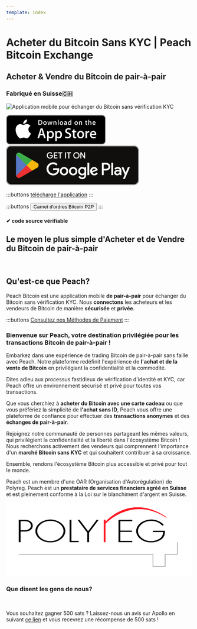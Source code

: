 ```yaml
---
template: index
---
```


<!--[teaser]-->

# Acheter du Bitcoin Sans KYC | Peach Bitcoin Exchange

## Acheter & Vendre du Bitcoin <span>de pair-à-pair</span>

### Fabriqué en Suisse🇨🇭

<div class="inner-wrap">

![Application mobile pour échanger du Bitcoin sans vérification KYC](/img/phones.png)

<div>
  <div class="md:flex items-end">
    <a href="https://testflight.apple.com/join/wfSPFEWG"><img class="h-180px md:h-90px" src="/img/home/download-on-the-app-store.svg" alt="Télécharger l'application Bitcoin sur l'App Store sans vérification KYC"></a>
    <a class="md:ml-4" href="https://play.google.com/store/apps/details?id=com.peachbitcoin.peach.mainnet"><img class="h-180px md:h-90px" src="/img/home/get-it-on-google-play.svg" alt="Télécharger l'application Bitcoin sur Google Play sans vérification ID"></a>
  </div>

:::buttons
[télécharge l'application](/apk/)
:::

:::buttons
<button class="btn" id="customBtn" onclick="window.location.href='/kycfree-orderbook'">Carnet d'ordres Bitcoin P2P</button>
:::

</div>

</div>

#### ✔ code source vérifiable

<!--[top]-->

## Le moyen le plus simple d'Acheter et de Vendre du Bitcoin de pair-à-pair

<br>

## Qu'est-ce que Peach?

Peach Bitcoin est une application mobile **de pair-à-pair** pour échanger du Bitcoin sans vérification KYC. Nous **connectons** les acheteurs et les vendeurs de Bitcoin de manière **sécurisée** et **privée**.

:::buttons
[Consultez nos Méthodes de Paiement](/how-it-works/#available-payment-methods)
:::

### Bienvenue sur **Peach**, votre destination privilégiée pour les **transactions Bitcoin de pair-à-pair** !

Embarkez dans une expérience de trading Bitcoin de pair-à-pair sans faille avec Peach. Notre plateforme redéfinit l'expérience de **l'achat et de la vente de Bitcoin** en privilégiant la confidentialité et la commodité.

Dites adieu aux processus fastidieux de vérification d'identité et KYC, car Peach offre un environnement sécurisé et privé pour toutes vos transactions.

Que vous cherchiez à **acheter du Bitcoin avec une carte cadeau** ou que vous préfériez la simplicité de **l'achat sans ID**, Peach vous offre une plateforme de confiance pour effectuer des **transactions anonymes** et des **échanges de pair-à-pair**.

Rejoignez notre communauté de personnes partageant les mêmes valeurs, qui privilégient la confidentialité et la liberté dans l'écosystème Bitcoin !
Nous recherchons activement des vendeurs qui comprennent l'importance d'un **marché Bitcoin sans KYC** et qui souhaitent contribuer à sa croissance.

Ensemble, rendons l'écosystème Bitcoin plus accessible et privé pour tout le monde.

Peach est un membre d'une OAR (Organisation d'Autorégulation) de Polyreg. Peach est un **prestataire de services financiers agréé en Suisse** et est pleinement conforme à la Loi sur le blanchiment d'argent en Suisse.

<div class="flex justify-center"><div class="w-1/2">

[![Échange de Bitcoin réglementé en Suisse certifié par Polyreg](/img/home/polyreg.png)](https://www.polyreg.ch/)

</div></div>

### Que disent les gens de nous?

<br>
<div id="ap-widget-container" class="ap-widget-container" prod_code="peach" show ="top" bg_color="#FFFFFF" review_bg_color = "#FFFFFF" text_color = "#000000"></div>

Vous souhaitez gagner 500 sats ? Laissez-nous un avis sur Apollo en suivant [ce lien](https://heyapollo.com/invite-review?prod=peach) et vous recevrez une récompense de 500 sats !

<div id="ap-widget-container" class="ap-widget-container" prod_code="peach" show="trustpilot" bg_color="#FFFFFF" review_bg_color = "#FFFFFF" text_color = "#000000"></div>
